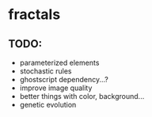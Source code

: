 # fractals

## TODO:
* parameterized elements
* stochastic rules
* ghostscript dependency...?
* improve image quality
* better things with color, background...
* genetic evolution
